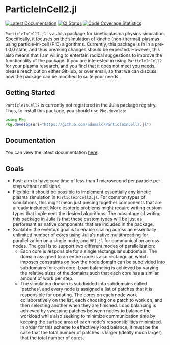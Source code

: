 # ParticleInCell2.jl
[![Latest Documentation](https://img.shields.io/badge/docs-dev-blue.svg)](https://adamslc.github.io/ParticleInCell2.jl/dev)
[![CI Status](https://github.com/adamslc/ParticleInCell2.jl/actions/workflows/CI.yml/badge.svg)](https://github.com/adamslc/ParticleInCell2.jl/actions/workflows/CI.yml)
[![Code Coverage Statistics](http://codecov.io/github/adamslc/ParticleInCell2.jl/coverage.svg?branch=main)](http://codecov.io/github/adamslc/ParticleInCell2.jl?branch=main)

`ParticleInCell2.jl` is a Julia package for kinetic plasma physics simulation.
Specifically, it focuses on the simulation of kinetic (non-thermal) plasmas
using particle-in-cell (PIC) algorithms. Currently, this package is in in a
pre-1.0.0 state, and thus breaking changes should be expected. However, this
also means that I am willing to entertain radical suggestions to improve the
functionality of the package. If you are interested in using `ParticleInCell2`
for your plasma research, and you find that it does not meet you needs, please
reach out on either GitHub, or over email, so that we can discuss how the
package can be modified to suite your needs.

## Getting Started
`ParticleInCell2` is currently not registered in the Julia package registry.
Thus, to install this package, you should use `Pkg.develop`:
```julia
using Pkg
Pkg.develop(url="https://github.com/adamslc/ParticleInCell2.jl")
```

## Documentation
You can view the latest documentation
[here](https://adamslc.github.io/ParticleInCell2.jl/dev).

## Goals
 * Fast: aim to have core time of less than 1 microsecond per particle per step
   without collisions.
 * Flexible: it should be possible to implement essentially any kinetic plasma
   simulation in `ParticleInCell2.jl`. For common types of simulations, this
   might mean just piecing together components that are already included. More
   esoteric problems might require writing custom types that implement the
   desired algorithms. The advantage of writing this package in Julia is that
   these custom types will be just as performant as native components that are
   included in the package.
 * Scalable: the eventual goal is to enable scaling across an essentially
   unlimited number of cores using Julia's native multithreading for
   parallelization on a single node, and `MPI.jl` for communication across
   nodes. The goal is to support two different modes of parallelization:
   * Each core is responsible for a single rectangular subdomain. The domain
     assigned to an entire node is also rectangular, which imposes constraints
     on how the node domain can be subdivided into subdomains for each core.
     Load balancing is achieved by varying the relative sizes of the domains
     such that each core has a similar amount of work per step.
   * The simulation domain is subdivided into subdomains called 'patches', and
     every node is assigned a list of patches that it is responsible for
     updating. The cores on each node work collaboratively on the list, each
     choosing one patch to work on, and then selecting another when they are
     finished. Load balancing is achieved by swapping patches between nodes to
     balance the workload while also seeking to minimize communication time by
     keeping the surface area of each node's responsibilities minimized. In
     order for this scheme to effectively load balance, it must be the case that
     the total number of patches is larger (ideally much larger) that the total
     number of cores.
